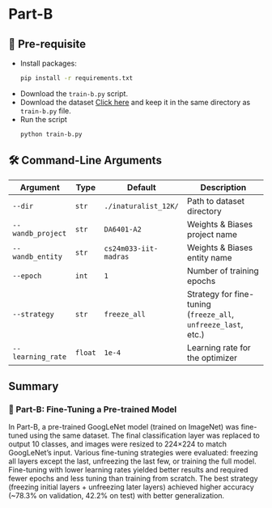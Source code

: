 # Part-B

## 🔧 Pre-requisite
- Install packages:
  ```bash
  pip install -r requirements.txt
- Download the ``train-b.py`` script.
- Download the dataset [Click here](https://storage.googleapis.com/wandb_datasets/nature_12K.zip) and keep it in the same directory as ``train-b.py`` file.
- Run the script
  ```bash
  python train-b.py
## 🛠️ Command-Line Arguments

| Argument              | Type     | Default               | Description                                                   |
|-----------------------|----------|------------------------|---------------------------------------------------------------|
| `--dir`               | `str`    | `./inaturalist_12K/`   | Path to dataset directory                                     |
| `--wandb_project`     | `str`    | `DA6401-A2`            | Weights & Biases project name                                 |
| `--wandb_entity`      | `str`    | `cs24m033-iit-madras`  | Weights & Biases entity name                                  |
| `--epoch`             | `int`    | `1`                    | Number of training epochs                                     |
| `--strategy`          | `str`    | `freeze_all`           | Strategy for fine-tuning (`freeze_all`, `unfreeze_last`, etc.)|
| `--learning_rate`     | `float`  | `1e-4`                 | Learning rate for the optimizer                               |

## Summary
### 🤖 Part-B: Fine-Tuning a Pre-trained Model

In Part-B, a pre-trained GoogLeNet model (trained on ImageNet) was fine-tuned using the same dataset.
The final classification layer was replaced to output 10 classes, and images were resized to 224×224 to match GoogLeNet’s input.
Various fine-tuning strategies were evaluated: freezing all layers except the last, unfreezing the last few, or training the full model.
Fine-tuning with lower learning rates yielded better results and required fewer epochs and less tuning than training from scratch.
The best strategy (freezing initial layers + unfreezing later layers) achieved higher accuracy (~78.3% on validation, 42.2% on test) with better generalization.